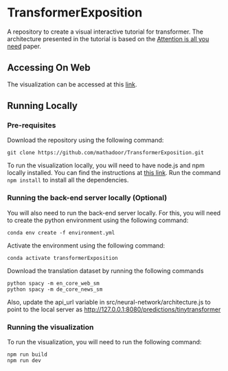 # TransformerExposition
A repository to create a visual interactive tutorial for transformer. The architecture presented in the tutorial is based 
on the [Attention is all you need](https://arxiv.org/abs/1706.03762) paper. 

## Accessing On Web
The visualization can be accessed at this [link](https://mathadoor.github.io/TransformerExposition/).

## Running Locally
### Pre-requisites
Download the repository using the following command:
```
git clone https://github.com/mathadoor/TransformerExposition.git
```

To run the visualization locally, you will need to have node.js and npm locally installed. You can find the instructions
at [this link](https://docs.npmjs.com/downloading-and-installing-node-js-and-npm). Run the command ```npm install``` to 
install all the dependencies.

### Running the back-end server locally (Optional)
You will also need to run the back-end server locally. For this, you will need to create the python environment using the following command:
```
conda env create -f environment.yml
```

Activate the environment using the following command:
```
conda activate transformerExposition
```

Download the translation dataset by running the following commands
```
python spacy -m en_core_web_sm
python spacy -m de_core_news_sm
```

Also, update the api_url variable in src/neural-network/architecture.js to point to the local server as
http://127.0.0.1:8080/predictions/tinytransformer

### Running the visualization
To run the visualization, you will need to run the following command:
```
npm run build
npm run dev
```


